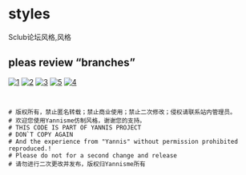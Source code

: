 # styles
Sclub论坛风格,风格

## pleas review “branches”

[![1](https://raw.githubusercontent.com/yannisme/styles/%E6%95%88%E6%9E%9C%E5%9B%BE%26%E5%9B%BE%E7%89%87/41.png)](https://github.com/yannisme/styles/tree/1984%E5%B9%B4-%E5%8D%9A%E5%AE%A2%E9%A3%8E)
[![2](https://raw.githubusercontent.com/yannisme/styles/%E6%95%88%E6%9E%9C%E5%9B%BE%26%E5%9B%BE%E7%89%87/3333-1.png)](https://github.com/yannisme/styles/tree/Comeings%E7%8E%8B%E8%80%85%E5%BD%92%E6%9D%A5-%E9%A3%8E%E6%A0%BC)
[![3](https://raw.githubusercontent.com/yannisme/styles/%E6%95%88%E6%9E%9C%E5%9B%BE%26%E5%9B%BE%E7%89%87/222-1.png)](https://github.com/yannisme/styles/tree/Jandan-%E7%85%8E%E8%9B%8B-%E5%8D%9A%E5%AE%A2%E9%A3%8E%5D)
[![5](https://raw.githubusercontent.com/yannisme/styles/%E6%95%88%E6%9E%9C%E5%9B%BE%26%E5%9B%BE%E7%89%87/111111-1.png)](https://github.com/yannisme/styles/tree/TingMC-%E5%90%AC%E9%BA%A6%E5%85%8B%E9%A3%8E)
[![4](https://raw.githubusercontent.com/yannisme/styles/%E6%95%88%E6%9E%9C%E5%9B%BE%26%E5%9B%BE%E7%89%87/5-1.png)](https://github.com/yannisme/styles/tree/Dospy-%E9%A3%8E%E6%A0%BC)


``` stylus


# 版权所有，禁止匿名转载；禁止商业使用；禁止二次修改；侵权请联系站内管理员。
# 欢迎您使用Yannisme仿制风格，谢谢您的支持。
# THIS CODE IS PART OF YANNIS PROJECT
# DON`T COPY AGAIN
# And the experience from "Yannis" without permission prohibited reproduced.!
# Please do not for a second change and release
# 请勿进行二次更改并发布，版权归Yannisme所有
```
